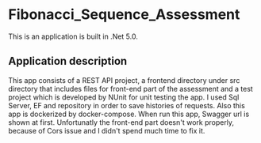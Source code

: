 # Fibonacci_Sequence_Assessment
This is an application is built in .Net 5.0.

## Application description
This app consists of a REST API project, a frontend directory under src directory that includes files for front-end part of the assessment and a test project which is developed by NUnit for unit testing the app.
I used Sql Server, EF and repository in order to save histories of requests.
Also this app is dockerized by docker-compose.
When run this app, Swagger url is shown at first.
Unfortunatly the front-end part doesn't work properly, because of Cors issue and I didn't spend much time to fix it.
